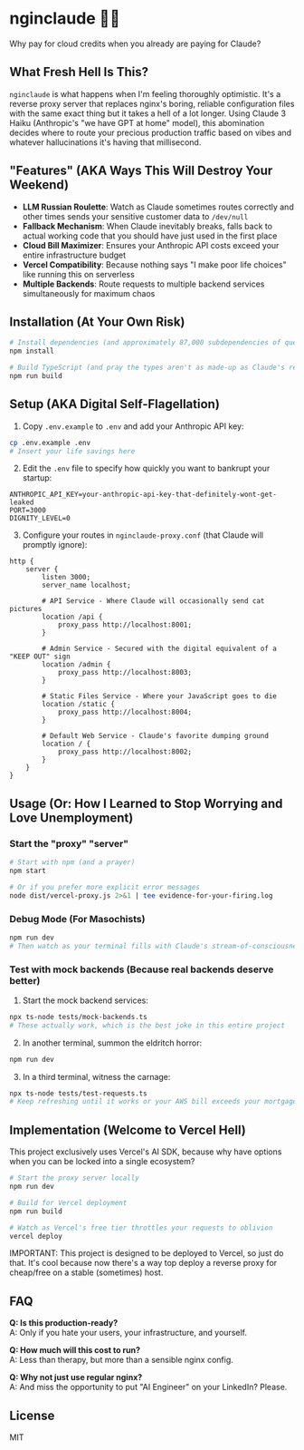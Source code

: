 # nginclaude 🧠🚈

Why pay for cloud credits when you already are paying for Claude?

## What Fresh Hell Is This?

`nginclaude` is what happens when I'm feeling thoroughly optimistic. It's a reverse proxy server that replaces nginx's boring, reliable configuration files with the same exact thing but it takes a hell of a lot longer. Using Claude 3 Haiku (Anthropic's "we have GPT at home" model), this abomination decides where to route your precious production traffic based on vibes and whatever hallucinations it's having that millisecond.

## "Features" (AKA Ways This Will Destroy Your Weekend)

- **LLM Russian Roulette**: Watch as Claude sometimes routes correctly and other times sends your sensitive customer data to `/dev/null`
- **Fallback Mechanism**: When Claude inevitably breaks, falls back to actual working code that you should have just used in the first place
- **Cloud Bill Maximizer**: Ensures your Anthropic API costs exceed your entire infrastructure budget
- **Vercel Compatibility**: Because nothing says "I make poor life choices" like running this on serverless
- **Multiple Backends**: Route requests to multiple backend services simultaneously for maximum chaos

## Installation (At Your Own Risk)

```bash
# Install dependencies (and approximately 87,000 subdependencies of questionable origin)
npm install

# Build TypeScript (and pray the types aren't as made-up as Claude's responses)
npm run build
```

## Setup (AKA Digital Self-Flagellation)

1. Copy `.env.example` to `.env` and add your Anthropic API key:

```bash
cp .env.example .env
# Insert your life savings here
```

2. Edit the `.env` file to specify how quickly you want to bankrupt your startup:

```
ANTHROPIC_API_KEY=your-anthropic-api-key-that-definitely-wont-get-leaked
PORT=3000
DIGNITY_LEVEL=0
```

3. Configure your routes in `nginclaude-proxy.conf` (that Claude will promptly ignore):

```
http {
    server {
        listen 3000;
        server_name localhost;

        # API Service - Where Claude will occasionally send cat pictures
        location /api {
            proxy_pass http://localhost:8001;
        }

        # Admin Service - Secured with the digital equivalent of a "KEEP OUT" sign
        location /admin {
            proxy_pass http://localhost:8003;
        }

        # Static Files Service - Where your JavaScript goes to die
        location /static {
            proxy_pass http://localhost:8004;
        }

        # Default Web Service - Claude's favorite dumping ground
        location / {
            proxy_pass http://localhost:8002;
        }
    }
}
```

## Usage (Or: How I Learned to Stop Worrying and Love Unemployment)

### Start the "proxy" "server"

```bash
# Start with npm (and a prayer)
npm start

# Or if you prefer more explicit error messages
node dist/vercel-proxy.js 2>&1 | tee evidence-for-your-firing.log
```

### Debug Mode (For Masochists)

```bash
npm run dev
# Then watch as your terminal fills with Claude's stream-of-consciousness routing decisions
```

### Test with mock backends (Because real backends deserve better)

1. Start the mock backend services:

```bash
npx ts-node tests/mock-backends.ts
# These actually work, which is the best joke in this entire project
```

2. In another terminal, summon the eldritch horror:

```bash
npm run dev
```

3. In a third terminal, witness the carnage:

```bash
npx ts-node tests/test-requests.ts
# Keep refreshing until it works or your AWS bill exceeds your mortgage
```

## Implementation (Welcome to Vercel Hell)

This project exclusively uses Vercel's AI SDK, because why have options when you can be locked into a single ecosystem?

```bash
# Start the proxy server locally
npm run dev

# Build for Vercel deployment
npm run build

# Watch as Vercel's free tier throttles your requests to oblivion
vercel deploy
```

IMPORTANT: This project is designed to be deployed to Vercel, so just do that. It's cool because now there's a way top deploy a reverse proxy for cheap/free on a stable (sometimes) host.

## FAQ

**Q: Is this production-ready?**  
A: Only if you hate your users, your infrastructure, and yourself.

**Q: How much will this cost to run?**  
A: Less than therapy, but more than a sensible nginx config.

**Q: Why not just use regular nginx?**  
A: And miss the opportunity to put "AI Engineer" on your LinkedIn? Please.

## License

MIT
